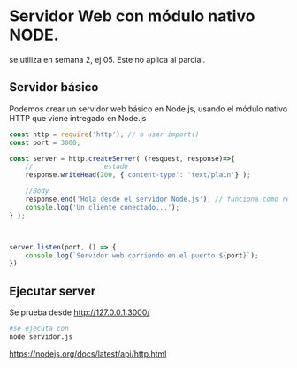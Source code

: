 # Servidor Web con módulo nativo NODE.
se utiliza en semana 2, ej 05. Este no aplica al parcial.

## Servidor básico
Podemos crear un servidor web básico en Node.js, 
usando el módulo nativo HTTP que viene intregado en Node.js
```js
const http = require('http'); // o usar import()
const port = 3000;

const server = http.createServer( (resquest, response)=>{
    //                  estado 
    response.writeHead(200, {'content-type': 'text/plain'} );

    //Body
    response.end('Hola desde el servidor Node.js'); // funciona como return, ahi termina la "ejecucion"
    console.log('Un cliente conectado...');
} );



server.listen(port, () => {
    console.log(`Servidor web corriendo en el puerto ${port}`);
})
```
## Ejecutar server
Se prueba desde http://127.0.0.1:3000/
```bash
#se ejecuta con 
node servidor.js
```

https://nodejs.org/docs/latest/api/http.html

